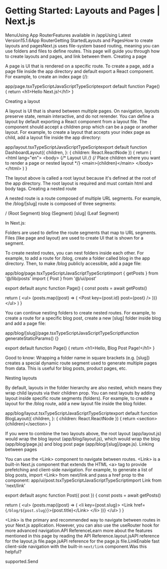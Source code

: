 # Getting Started: Layouts and Pages | Next.js

<p>MenuUsing App RouterFeatures available in /appUsing Latest Version15.1.6App RouterGetting StartedLayouts and PagesHow to create layouts and pagesNext.js uses file-system based routing, meaning you can use folders and files to define routes. This page will guide you through how to create layouts and pages, and link between them.
Creating a page</p>
<p>A page is UI that is rendered on a specific route. To create a page, add a page file inside the app directory and default export a React component. For example, to create an index page (/):</p>
<p>app/page.tsxTypeScriptJavaScriptTypeScriptexport default function Page() {
return &lt;h1&gt;Hello Next.js!&lt;/h1&gt;
}</p>
<p>Creating a layout</p>
<p>A layout is UI that is shared between multiple pages. On navigation, layouts preserve state, remain interactive, and do not rerender.
You can define a layout by default exporting a React component from a layout file. The component should accept a children prop which can be a page or another layout.
For example, to create a layout that accepts your index page as child, add a layout file inside the app directory:</p>
<p>app/layout.tsxTypeScriptJavaScriptTypeScriptexport default function DashboardLayout({
children,
}: {
children: React.ReactNode
}) {
return (
&lt;html lang=&quot;en&quot;&gt;
&lt;body&gt;
{/* Layout UI <em>/}
{/</em> Place children where you want to render a page or nested layout */}
&lt;main&gt;{children}&lt;/main&gt;
&lt;/body&gt;
&lt;/html&gt;
)
}</p>
<p>The layout above is called a root layout because it's defined at the root of the app directory. The root layout is required and must contain html and body tags.
Creating a nested route</p>
<p>A nested route is a route composed of multiple URL segments. For example, the /blog/[slug] route is composed of three segments:</p>
<p>/ (Root Segment)
blog (Segment)
[slug] (Leaf Segment)</p>
<p>In Next.js:</p>
<p>Folders are used to define the route segments that map to URL segments.
Files (like page and layout) are used to create UI that is shown for a segment.</p>
<p>To create nested routes, you can nest folders inside each other. For example, to add a route for /blog, create a folder called blog in the app directory. Then, to make /blog publicly accessible, add a page file:</p>
<p>app/blog/page.tsxTypeScriptJavaScriptTypeScriptimport { getPosts } from '@/lib/posts'
import { Post } from '@/ui/post'</p>
<p>export default async function Page() {
const posts = await getPosts()</p>
<p>return (
&lt;ul&gt;
{posts.map((post) =&gt; (
&lt;Post key={post.id} post={post} /&gt;
))}
&lt;/ul&gt;
)
}</p>
<p>You can continue nesting folders to create nested routes. For example, to create a route for a specific blog post, create a new [slug] folder inside blog and add a page file:</p>
<p>app/blog/[slug]/page.tsxTypeScriptJavaScriptTypeScriptfunction generateStaticParams() {}</p>
<p>export default function Page() {
return &lt;h1&gt;Hello, Blog Post Page!&lt;/h1&gt;
}</p>
<p>Good to know: Wrapping a folder name in square brackets (e.g. [slug]) creates a special dynamic route segment used to generate multiple pages from data. This is useful for blog posts, product pages, etc.</p>
<p>Nesting layouts</p>
<p>By default, layouts in the folder hierarchy are also nested, which means they wrap child layouts via their children prop. You can nest layouts by adding layout inside specific route segments (folders).
For example, to create a layout for the /blog route, add a new layout file inside the blog folder.</p>
<p>app/blog/layout.tsxTypeScriptJavaScriptTypeScriptexport default function BlogLayout({
children,
}: {
children: React.ReactNode
}) {
return &lt;section&gt;{children}&lt;/section&gt;
}</p>
<p>If you were to combine the two layouts above, the root layout (app/layout.js) would wrap the blog layout (app/blog/layout.js), which would wrap the blog (app/blog/page.js) and blog post page (app/blog/[slug]/page.js).
Linking between pages</p>
<p>You can use the &lt;Link&gt; component to navigate between routes. &lt;Link&gt; is a built-in Next.js component that extends the HTML &lt;a&gt; tag to provide prefetching and client-side navigation.
For example, to generate a list of blog posts, import &lt;Link&gt; from next/link and pass a href prop to the component:
app/ui/post.tsxTypeScriptJavaScriptTypeScriptimport Link from 'next/link'</p>
<p>export default async function Post({ post }) {
const posts = await getPosts()</p>
<p>return (
&lt;ul&gt;
{posts.map((post) =&gt; (
&lt;li key={post.slug}&gt;
&lt;Link href={<code>/blog/${post.slug}</code>}&gt;{post.title}&lt;/Link&gt;
&lt;/li&gt;
))}
&lt;/ul&gt;
)
}</p>
<p>&lt;Link&gt; is the primary and recommended way to navigate between routes in your Next.js application. However, you can also use the useRouter hook for more advanced navigation.API ReferenceLearn more about the features mentioned in this page by reading the API Reference.layout.jsAPI reference for the layout.js file.page.jsAPI reference for the page.js file.LinkEnable fast client-side navigation with the built-in <code>next/link</code> component.Was this helpful?</p>
<p>supported.Send</p>
